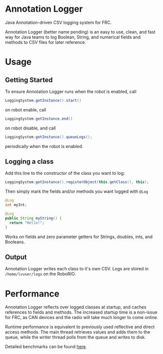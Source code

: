 
# Annotation Logger
Java Annotation-driven CSV logging system for FRC.

Annotation Logger (better name pending) is an easy to use, clean, and fast way for Java teams to log Boolean, String, and numerical fields and methods to CSV files for later reference.

# Usage
## Getting Started
To ensure Annotation Logger runs when the robot is enabled, call
```java
LoggingSystem.getInstance().start()
``` 

on robot enable, call

```java
LoggingSystem.getInstance.end()
```

on robot disable, and call
```java
LoggingSystem.getInstance().queueLogs();
```
periodically when the robot is enabled.
## Logging a class
Add this line to the constructor of the class you want to log:
```java
LoggingSystem.getInstance().registerObject(this.getClass(), this);
```
Then simply mark the fields and/or methods you want logged with `@Log`
```java
@Log
int myInt;

@Log
public String myString() {
  return "Hello!";
}
 ```
 Works on fields and zero parameter getters for Strings, doubles, ints, and Booleans.
## Output
Annotation Logger writes each class to it's own CSV.  Logs are stored in `/home/lvuser/logs` on the RoboRIO.

# Performance
Annotation Logger reflects over logged classes at startup, and caches references to fields and methods.  The increased startup time is a non-issue for FRC, as CAN devices and the radio will take much longer to come online.  

Runtime performance is equivalent to previously used reflective and direct access methods.  The main thread retrieves values and adds them to the queue, while the writer thread polls from the queue and writes to disk.

Detailed benchmarks can be found [here](/src/jmh/java/me/yizhang/annotationlogger/README.md).